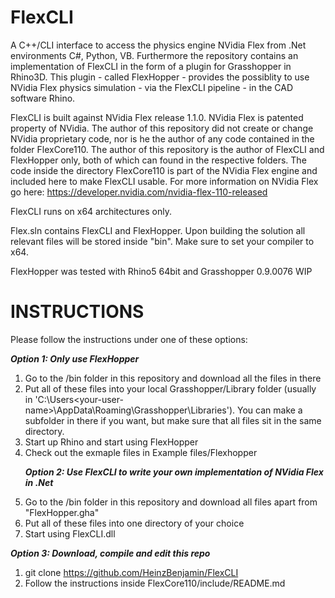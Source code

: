 # FlexCLI
A C++/CLI interface to access the physics engine NVidia Flex from .Net environments C#, Python, VB. Furthermore the repository contains an implementation of FlexCLI in the form of a plugin for Grasshopper in Rhino3D. This plugin - called FlexHopper - provides the possiblity to use NVidia Flex physics simulation - via the FlexCLI pipeline - in the CAD software Rhino.<p>
FlexCLI is built against NVidia Flex release 1.1.0. NVidia Flex is patented property of NVidia. The author of this repository did not create or change NVidia proprietary code, nor is he the author of any code contained in the folder FlexCore110. The author of this repository is the author of FlexCLI and FlexHopper only, both of which can found in the respective folders. The code inside the directory FlexCore110 is part of the NVidia Flex engine and included here to make FlexCLI usable. For more information on NVidia Flex go here: https://developer.nvidia.com/nvidia-flex-110-released<p><p>

FlexCLI runs on x64 architectures only.<p>
Flex.sln contains FlexCLI and FlexHopper. Upon building the solution all relevant files will be stored inside "bin". Make sure to set your compiler to x64.<p>
FlexHopper was tested with Rhino5 64bit and Grasshopper 0.9.0076 WIP

# INSTRUCTIONS
Please follow the instructions under one of these options:<p>
<i><b>Option 1: Only use FlexHopper</b></i>
1. Go to the /bin folder in this repository and download all the files in there<br>
2. Put all of these files into your local Grasshopper/Library folder (usually in 'C:\Users\<your-user-name>\AppData\Roaming\Grasshopper\Libraries\'). You can make a subfolder in there if you want, but make sure that all files sit in the same directory.<br>
3. Start up Rhino and start using FlexHopper<br>
4. Check out the exmaple files in Example files/Flexhopper<p>
<i><b>Option 2: Use FlexCLI to write your own implementation of NVidia Flex in .Net</i></b>
1. Go to the /bin folder in this repository and download all files apart from "FlexHopper.gha"
2. Put all of these files into one directory of your choice
3. Start using FlexCLI.dll

<i><b>Option 3: Download, compile and edit this repo</i></b>
1. git clone https://github.com/HeinzBenjamin/FlexCLI
2. Follow the instructions inside FlexCore110/include/README.md

